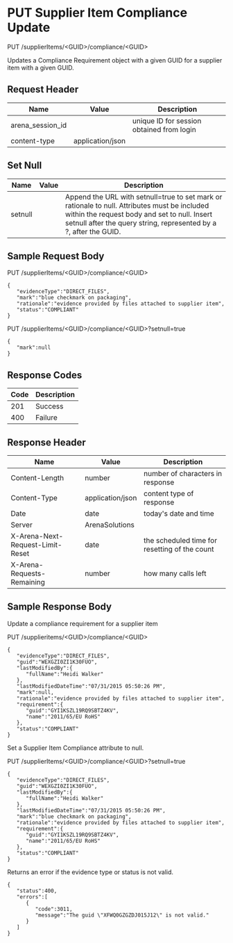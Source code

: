 # PUT Supplier Item Compliance Update
PUT /supplierItems/&lt;GUID&gt;/compliance/&lt;GUID&gt;

Updates a Compliance Requirement object with a given GUID  for a supplier item with a given GUID.

## Request Header

| Name  | Value  | Description  |
|  --- |  --- |  --- | 
| arena_session_id  |   | unique ID for session obtained from login  |
| content-type  | application/json  |   |

## Set Null

| Name  | Value  | Description  |
|  --- |  --- |  --- | 
| setnull  |   | Append the URL with setnull=true to set mark or rationale to null. Attributes must be included within the request body and set to null. Insert setnull after the query string, represented by a ?, after the GUID.  |

## Sample Request Body
PUT /supplierItems/&lt;GUID&gt;/compliance/&lt;GUID&gt;

```
{  
   "evidenceType":"DIRECT_FILES",
   "mark":"blue checkmark on packaging",
   "rationale":"evidence provided by files attached to supplier item",
   "status":"COMPLIANT"
}
```
PUT /supplierItems/&lt;GUID&gt;/compliance/&lt;GUID&gt;?setnull=true

```
{  
   "mark":null
}
```
## Response Codes

| Code  | Description  |
|  --- |  --- | 
| 201  | Success  |
| 400  | Failure  |

## Response Header

| Name  | Value  | Description  |
|  --- |  --- |  --- | 
| Content-Length  | number  | number of characters in response  |
| Content-Type  | application/json  | content type of response  |
| Date  | date  | today's date and time  |
| Server  | ArenaSolutions  |   |
| X-Arena-Next-Request-Limit-Reset   | date  | the scheduled time for resetting of the count  |
| X-Arena-Requests-Remaining   | number  | how many calls left  |

## Sample Response Body
Update a compliance requirement for a supplier item

PUT /supplieritems/&lt;GUID&gt;/compliance/&lt;GUID&gt;

```
{  
   "evidenceType":"DIRECT_FILES",
   "guid":"WEXGZI0ZI1K30FUO",
   "lastModifiedBy":{  
      "fullName":"Heidi Walker"
   },
   "lastModifiedDateTime":"07/31/2015 05:50:26 PM",
   "mark":null,
   "rationale":"evidence provided by files attached to supplier item",
   "requirement":{  
      "guid":"GYI1KSZL19RQ9SBTZ4KV",
      "name":"2011/65/EU RoHS"
   },
   "status":"COMPLIANT"
}
```
Set a Supplier Item Compliance attribute to null.

PUT /supplierItems/&lt;GUID&gt;/compliance/&lt;GUID&gt;?setnull=true

```
{  
   "evidenceType":"DIRECT_FILES",
   "guid":"WEXGZI0ZI1K30FUO",
   "lastModifiedBy":{  
      "fullName":"Heidi Walker"
   },
   "lastModifiedDateTime":"07/31/2015 05:50:26 PM",
   "mark":"blue checkmark on packaging",
   "rationale":"evidence provided by files attached to supplier item",
   "requirement":{  
      "guid":"GYI1KSZL19RQ9SBTZ4KV",
      "name":"2011/65/EU RoHS"
   },
   "status":"COMPLIANT"
}
```
Returns an error if the evidence type or status is not valid.

```
{  
   "status":400,
   "errors":[  
      {  
         "code":3011,
         "message":"The guid \"XFWQ0GZGZDJ015J12\" is not valid."
      }
   ]
}
```
